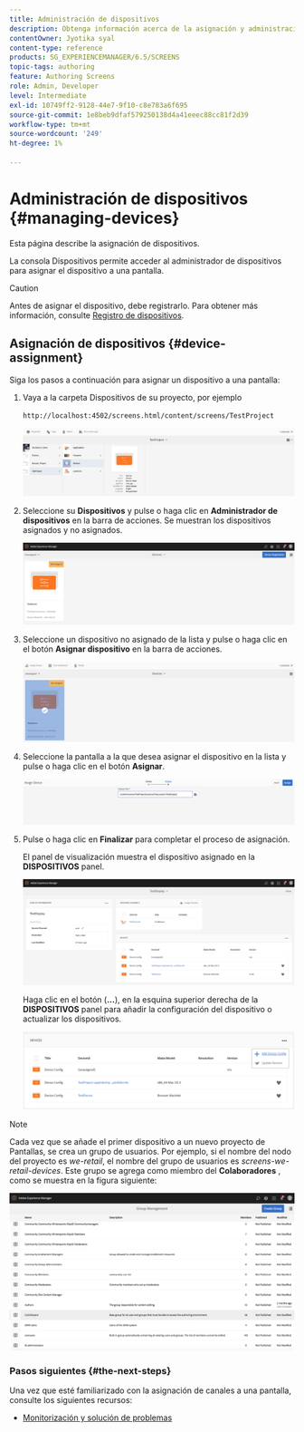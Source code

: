 ```yaml
---
title: Administración de dispositivos
description: Obtenga información acerca de la asignación y administración de dispositivos en AEM Screens.
contentOwner: Jyotika syal
content-type: reference
products: SG_EXPERIENCEMANAGER/6.5/SCREENS
topic-tags: authoring
feature: Authoring Screens
role: Admin, Developer
level: Intermediate
exl-id: 10749ff2-9128-44e7-9f10-c8e783a6f695
source-git-commit: 1e8beb9dfaf579250138d4a41eeec88cc81f2d39
workflow-type: tm+mt
source-wordcount: '249'
ht-degree: 1%

---
```


# Administración de dispositivos {#managing-devices}

Esta página describe la asignación de dispositivos.

La consola Dispositivos permite acceder al administrador de dispositivos para asignar el dispositivo a una pantalla.

>[!CAUTION]
>
>Antes de asignar el dispositivo, debe registrarlo. Para obtener más información, consulte [Registro de dispositivos](device-registration.md).

## Asignación de dispositivos {#device-assignment}

Siga los pasos a continuación para asignar un dispositivo a una pantalla:

1. Vaya a la carpeta Dispositivos de su proyecto, por ejemplo

   `http://localhost:4502/screens.html/content/screens/TestProject`

   ![chlimage_1-32](assets/chlimage_1-32.png)

1. Seleccione su **Dispositivos** y pulse o haga clic en **Administrador de dispositivos** en la barra de acciones. Se muestran los dispositivos asignados y no asignados.

   ![chlimage_1-33](assets/chlimage_1-33.png)

1. Seleccione un dispositivo no asignado de la lista y pulse o haga clic en el botón **Asignar dispositivo** en la barra de acciones.

   ![chlimage_1-34](assets/chlimage_1-34.png)

1. Seleccione la pantalla a la que desea asignar el dispositivo en la lista y pulse o haga clic en el botón **Asignar**.

   ![chlimage_1-35](assets/chlimage_1-35.png)

1. Pulse o haga clic en **Finalizar** para completar el proceso de asignación.


   El panel de visualización muestra el dispositivo asignado en la **DISPOSITIVOS** panel.

   ![chlimage_1-37](assets/chlimage_1-37.png)

   Haga clic en el botón (**...**), en la esquina superior derecha de la **DISPOSITIVOS** panel para añadir la configuración del dispositivo o actualizar los dispositivos.

   ![chlimage_1-38](assets/chlimage_1-38.png)

>[!NOTE]
>
>Cada vez que se añade el primer dispositivo a un nuevo proyecto de Pantallas, se crea un grupo de usuarios.
>Por ejemplo, si el nombre del nodo del proyecto es *we-retail*, el nombre del grupo de usuarios es *screens-we-retail-devices*.
>Este grupo se agrega como miembro del **Colaboradores** , como se muestra en la figura siguiente:

![chlimage_1-39](assets/chlimage_1-39.png)

### Pasos siguientes {#the-next-steps}

Una vez que esté familiarizado con la asignación de canales a una pantalla, consulte los siguientes recursos:

* [Monitorización y solución de problemas](monitoring-screens.md)
